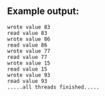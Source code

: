 ## Example output:
```.....starting threads.....
wrote value 83
read value 83
wrote value 86
read value 86
wrote value 77
read value 77
wrote value 15
read value 15
wrote value 93
read value 93
.....all threads finished.....
```
